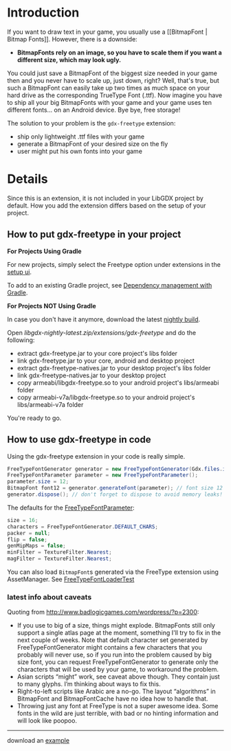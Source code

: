# Introduction #

If you want to draw text in your game, you usually use a [[BitmapFont | Bitmap Fonts]].
However, there is a downside:

* **BitmapFonts rely on an image, so you have to scale them if you want a different size, which may look ugly.**

You could just save a BitmapFont of the biggest size needed in your game then and you never have to scale up, just down, right?
Well, that's true, but such a BitmapFont can easily take up two times as much space on your hard drive as the corresponding TrueType Font (.ttf).
Now imagine you have to ship all your big BitmapFonts with your game and your game uses ten different fonts... on an Android device. Bye bye, free storage!

The solution to your problem is the `gdx-freetype` extension:
  * ship only lightweight .ttf files with your game
  * generate a BitmapFont of your desired size on the fly
  * user might put his own fonts into your game

# Details #

Since this is an extension, it is not included in your LibGDX project by default. How you add the extension differs based on the setup of your project.

## How to put gdx-freetype in your project ##

**For Projects Using Gradle**

For new projects, simply select the Freetype option under extensions in the [setup ui](https://github.com/libgdx/libgdx/wiki/Project-Setup-Gradle).

To add to an existing Gradle project, see [Dependency management with Gradle](https://github.com/libgdx/libgdx/wiki/Dependency-management-with-Gradle#freetypefont-gradle).

**For Projects NOT Using Gradle**

In case you don't have it anymore, download the latest [nightly build](http://libgdx.badlogicgames.com/nightlies/).

Open _libgdx-nightly-latest.zip/extensions/gdx-freetype_ and do the following:
  * extract gdx-freetype.jar to your core project's libs folder
  * link gdx-freetype.jar to your core, android and desktop project
  * extract gdx-freetype-natives.jar to your desktop project's libs folder
  * link gdx-freetype-natives.jar to your desktop project
  * copy armeabi/libgdx-freetype.so to your android project's libs/armeabi folder
  * copy armeabi-v7a/libgdx-freetype.so to your android project's libs/armeabi-v7a folder

You're ready to go.

## How to use gdx-freetype in code ##

Using the gdx-freetype extension in your code is really simple.

```java
FreeTypeFontGenerator generator = new FreeTypeFontGenerator(Gdx.files.internal("fonts/myfont.ttf"));
FreeTypeFontParameter parameter = new FreeTypeFontParameter();
parameter.size = 12;
BitmapFont font12 = generator.generateFont(parameter); // font size 12 pixels
generator.dispose(); // don't forget to dispose to avoid memory leaks!
```


The defaults for the [FreeTypeFontParameter](https://github.com/libgdx/libgdx/blob/master/extensions/gdx-freetype/src/com/badlogic/gdx/graphics/g2d/freetype/FreeTypeFontGenerator.java):
```java
size = 16;
characters = FreeTypeFontGenerator.DEFAULT_CHARS;
packer = null;
flip = false;
genMipMaps = false;
minFilter = TextureFilter.Nearest;
magFilter = TextureFilter.Nearest;
```

You can also load `BitmapFont`s generated via the FreeType extension using AssetManager. See [FreeTypeFontLoaderTest](https://github.com/libgdx/libgdx/blob/master/tests/gdx-tests/src/com/badlogic/gdx/tests/FreeTypeFontLoaderTest.java)

### latest info about caveats ###

Quoting from http://www.badlogicgames.com/wordpress/?p=2300:
  * If you use to big of a size, things might explode. BitmapFonts still only support a single atlas page at the moment, something I'll try to fix in the next couple of weeks. Note that default character set generated by FreeTypeFontGenerator might contains a few characters that you probably will never use, so if you run into the problem caused by big size font, you can request FreeTypeFontGenerator to generate only the characters that will be used by your game, to workaround the problem.
  * Asian scripts “might” work, see caveat above though. They contain just to many glyphs. I’m thinking about ways to fix this.
  * Right-to-left scripts like Arabic are a no-go. The layout “algorithms” in BitmapFont and BitmapFontCache have no idea how to handle that.
  * Throwing just any font at FreeType is not a super awesome idea. Some fonts in the wild are just terrible, with bad or no hinting information and will look like poopoo.

----

download an [example](https://bitbucket.org/dermetfan/somelibgdxtests/downloads/gdx-freetype%20test.jar)